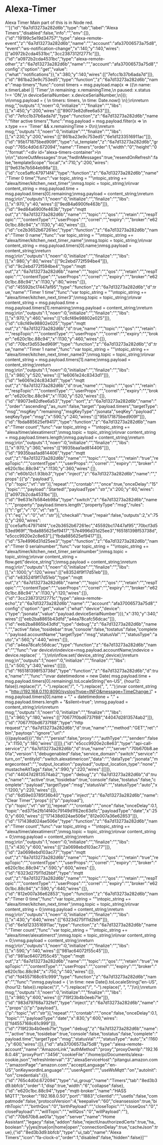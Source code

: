 # Alexa-Timer
Alexa Timer
Main part of this is in Node red.
'''[{"id":"6a7d13273a282d6b","type":"tab","label":"Alexa Timers","disabled":false,"info":"","env":[]},{"id":"19199c5e19d34757","type":"alexa-remote-event","z":"6a7d13273a282d6b","name":"","account":"afa37006573a75d8","event":"ws-notification-change","x":140,"y":140,"wires":[["a0972b2cda4531bc","3cc2387312f2771c"]]},{"id":"a0972b2cda4531bc","type":"alexa-remote-other","z":"6a7d13273a282d6b","name":"","account":"afa37006573a75d8","config":{"option":"get","value":{"what":"notifications"}},"x":380,"y":140,"wires":[["7efcc1b37b6ada7d"]]},{"id":"861ba23e9c753ed5","type":"function","z":"6a7d13273a282d6b","name":"map timers","func":"const timers = msg.payload.map(x => ({\n   name: x.timerLabel || 'Timer',\n   remaining: x.remainingTime,\n   paused: x.status !== 'ON',\n   deviceSerialNumber: x.deviceSerialNumber,\n}));  \n\nmsg.payload = { \n    timers: timers, \n    time: Date.now() \n};\n\nreturn msg;","outputs":1,"noerr":0,"initialize":"","finalize":"","libs":[],"x":450,"y":200,"wires":[["89073e82dfee6a53"]]},{"id":"7efcc1b37b6ada7d","type":"function","z":"6a7d13273a282d6b","name":"filter active timers","func":"msg.payload = msg.payload.filter(x => \n    x.type === 'Timer' && x.remainingTime > 0\n);\nreturn msg;","outputs":1,"noerr":0,"initialize":"","finalize":"","libs":[],"x":230,"y":200,"wires":[["861ba23e9c753ed5","6e1d1233516911ac"]]},{"id":"95b171875bed909f","type":"ui_template","z":"6a7d13273a282d6b","group":"765c4d0d.672094","name":"Timers","order":1,"width":"0","height":"0","format":"<div id=\"alexa-timers-container\">\n    \n</div>\n<script>\n    (function(scope) {\n        function durationToPieces(dur = 0) {\n        \tconst u = dur % 1000, uRem = Math.floor(dur / 1000);\n        \tconst s = uRem % 60, sRem = Math.floor(uRem / 60);\n        \tconst m = sRem % 60, mRem = Math.floor(sRem / 60);\n        \tconst h = mRem % 24, hRem = Math.floor(mRem / 24);\n        \tconst d = hRem;\n        \treturn [d, h, m, s, u];\n        }\n        \n        function formatDuration(dur) {\n            const [d, h, m, s, u] = durationToPieces(dur);\n            let string = `${m ? String(s).padStart(2, '0') : s}`;\n            if(m) string = `${h ? String(m).padStart(2, '0') : m}:${string}`;\n            if(h) string = `${h}:${string}`;\n            if(d) string = `${d} days ${string}`;\n            return string;\n        }\n\n        scope.$watch('msg.payload', function(data) {\n            const container = $('#alexa-timers-container');\n            container.parent().css({ height: 'auto', width: 'auto', padding: '0', 'overflow-y': 'visible'});\n            container.empty();\n            \n            if(!data) return;\n            console.log(data);\n            const { timers, time } = data;\n            \n            const interval = container.data('interval');\n            if(interval) clearInterval(interval);\n            \n            for (const timer of timers) {\n                // copied from ui_text\n                const row = $('<md-card ui-card-size=\"6x1\" layout=\"row\" layout-align=\"space-between center\" class=\"nr-dashboard-text ng-scope _md layout-row layout-align-space-between-center visible\" style=\"left: 0px; top: 0px; width: 318px; height: 48px;\">');\n                row.css({ margin: '0' });\n                row.data(timer);\n                const label = $(`<p class=\"label\">${timer.name}</p>`);\n                const value = $(`<p class=\"value\">${formatDuration(timer.remaining).toString()}</p>`);\n                const icon = $(`<i class=\"fa fa-${timer.paused ? 'pause' : 'play'}\" style=\"margin-left: 8px;\"></i>`);\n                row.append(label, value.append(icon))\n                container.append(row);\n            }\n            \n            container.data('interval', setInterval(() => {\n                const rows = container.children().each(function(){\n                    const row = $(this);\n                    const timer = row.data();\n                    if(!timer.paused) {\n                        const elapsed = Date.now() - time;\n                        const remaining = Math.max(timer.remaining - elapsed, 0);\n                        //console.log({now: Date.now(), time: time, rem: data.remaining});\n                        const string = formatDuration(remaining);\n                        row.children().eq(1).text(string).append(`<i class=\"fa fa-${timer.paused ? 'pause' : 'play'}\" style=\"margin-left: 8px;\"></i>`);\n                    }\n                });\n                //console.log(rows);  \n            }, 1000));\n        });\n    })(scope);\n</script>","storeOutMessages":true,"fwdInMessages":true,"resendOnRefresh":false,"templateScope":"local","x":710,"y":200,"wires":[["9e631e7b584eb98a"]]},{"id":"cce5affc479714f4","type":"function","z":"6a7d13273a282d6b","name":"Timer 0 time","func":"var topic_string = \"\"\ntopic_string += \"alexa/timer/kitchen_next_timer\";\nmsg.topic =  topic_string;\n\nvar content_string = msg.payload.time + msg.payload.timers[0].remaining;\nmsg.payload = content_string;\nreturn msg;\n\n","outputs":1,"noerr":0,"initialize":"","finalize":"","libs":[],"x":970,"y":40,"wires":[["9ed84a6900fe463b"]]},{"id":"9ed84a6900fe463b","type":"mqtt out","z":"6a7d13273a282d6b","name":"","topic":"","qos":"","retain":"","respTopic":"","contentType":"","userProps":"","correl":"","expiry":"","broker":"e620c1bc.88c94","x":1130,"y":40,"wires":[]},{"id":"ce2b3652b67261ec","type":"function","z":"6a7d13273a282d6b","name":"Timer 0 name","func":"var topic_string = \"\"\ntopic_string += \"alexa/timer/kitchen_next_timer_name\";\nmsg.topic =  topic_string;\n\nvar content_string =  msg.payload.timers[0].name;\nmsg.payload = content_string;\nreturn msg;\n\n","outputs":1,"noerr":0,"initialize":"","finalize":"","libs":[],"x":980,"y":80,"wires":[["9c2ebd772f594be4"]]},{"id":"9c2ebd772f594be4","type":"mqtt out","z":"6a7d13273a282d6b","name":"","topic":"","qos":"","retain":"","respTopic":"","contentType":"","userProps":"","correl":"","expiry":"","broker":"e620c1bc.88c94","x":1130,"y":80,"wires":[]},{"id":"45592bc17447af95","type":"function","z":"6a7d13273a282d6b","d":true,"name":"Timer 1 time","func":"var topic_string = \"\"\ntopic_string += \"alexa/timer/kitchen_next_timer3\";\nmsg.topic =  topic_string;\n\nvar content_string = msg.payload.time + msg.payload.timers[1].remaining;\nmsg.payload = content_string;\nreturn msg;\n\n","outputs":1,"noerr":0,"initialize":"","finalize":"","libs":[],"x":970,"y":460,"wires":[["c8cf49e98802e025"]]},{"id":"c8cf49e98802e025","type":"mqtt out","z":"6a7d13273a282d6b","d":true,"name":"","topic":"","qos":"","retain":"","respTopic":"","contentType":"","userProps":"","correl":"","expiry":"","broker":"e620c1bc.88c94","x":1130,"y":460,"wires":[]},{"id":"70bcf3d553ed969f","type":"function","z":"6a7d13273a282d6b","d":true,"name":"Timer 1 name","func":"var topic_string = \"\"\ntopic_string += \"alexa/timer/kitchen_next_timer_name3\";\nmsg.topic =  topic_string;\n\nvar content_string =  msg.payload.timers[1].name;\nmsg.payload = content_string;\nreturn msg;\n\n","outputs":1,"noerr":0,"initialize":"","finalize":"","libs":[],"x":980,"y":520,"wires":[["1e6061e24c8343d1"]]},{"id":"1e6061e24c8343d1","type":"mqtt out","z":"6a7d13273a282d6b","d":true,"name":"","topic":"","qos":"","retain":"","respTopic":"","contentType":"","userProps":"","correl":"","expiry":"","broker":"e620c1bc.88c94","x":1130,"y":520,"wires":[]},{"id":"89073e82dfee6a53","type":"sort","z":"6a7d13273a282d6b","name":"","order":"ascending","as_num":false,"target":"payload.timers","targetType":"msg","msgKey":"remaining","msgKeyType":"jsonata","seqKey":"payload","seqKeyType":"msg","x":590,"y":240,"wires":[["95b171875bed909f"]]},{"id":"fbda885625ef9417","type":"function","z":"6a7d13273a282d6b","name":"Timer count","func":"var topic_string = \"\"\ntopic_string += \"alexa/timer/alexatimerct\";\nmsg.topic =  topic_string;\n\nvar content_string =  msg.payload.timers.length;\nmsg.payload = content_string;\nreturn msg;\n\n","outputs":1,"noerr":0,"initialize":"","finalize":"","libs":[],"x":970,"y":360,"wires":[["9935baa1ad814406"]]},{"id":"9935baa1ad814406","type":"mqtt out","z":"6a7d13273a282d6b","name":"","topic":"","qos":"","retain":"true","respTopic":"","contentType":"","userProps":"","correl":"","expiry":"","broker":"e620c1bc.88c94","x":1130,"y":360,"wires":[]},{"id":"e60b12c1.93bb3","type":"inject","z":"6a7d13273a282d6b","name":"","props":[{"p":"payload"},{"p":"topic","vt":"str"}],"repeat":"","crontab":"","once":true,"onceDelay":"15","topic":"","payload":"Started!","payloadType":"str","x":200,"y":60,"wires":[["a0972b2cda4531bc"]]},{"id":"9e631e7b584eb98a","type":"switch","z":"6a7d13273a282d6b","name":"","property":"payload.timers.length","propertyType":"msg","rules":[{"t":"gt","v":"0","vt":"str"},{"t":"eq","v":"0","vt":"str"}],"checkall":"true","repair":false,"outputs":2,"x":750,"y":260,"wires":[["cce5affc479714f4","ce2b3652b67261ec","45592bc17447af95","70bcf3d553ed969f","fbda885625ef9417","57e4996d31d25ee3","f65181398f53738d","e5ccc9920e2c8e63"],["fbda885625ef9417"]]},{"id":"57e4996d31d25ee3","type":"function","z":"6a7d13273a282d6b","name":"Timer 0 serialnumber","func":"var topic_string = \"\"\ntopic_string += \"alexa/timer/kitchen_next_timer_serialnumber\";\nmsg.topic =  topic_string;\n\nvar content_string = flow.get(\"device_string\");\nmsg.payload = content_string;\nreturn msg;\n\n","outputs":1,"noerr":0,"initialize":"","finalize":"","libs":[],"x":1000,"y":120,"wires":[["e83524f9f17d51eb"]]},{"id":"e83524f9f17d51eb","type":"mqtt out","z":"6a7d13273a282d6b","name":"","topic":"","qos":"","retain":"","respTopic":"","contentType":"","userProps":"","correl":"","expiry":"","broker":"e620c1bc.88c94","x":1130,"y":120,"wires":[]},{"id":"3cc2387312f2771c","type":"alexa-remote-echo","z":"6a7d13273a282d6b","name":"","account":"afa37006573a75d8","config":{"option":"get","value":{"what":"device","device":{"type":"jsonata","value":"payload.deviceSerialNumber"}}},"x":310,"y":340,"wires":[["eeb2ba8865b43dfd","a4ea78cafc56dcac"]]},{"id":"eeb2ba8865b43dfd","type":"debug","z":"6a7d13273a282d6b","name":"","active":false,"tosidebar":true,"console":false,"tostatus":false,"complete":"payload.accountName","targetType":"msg","statusVal":"","statusType":"auto","x":560,"y":440,"wires":[]},{"id":"a4ea78cafc56dcac","type":"function","z":"6a7d13273a282d6b","name":"","func":"var device\n\ndevice=msg.payload.accountName;\ndevice = device.replace(' ', '_');\n\n\nflow.set('device_string',device);\nreturn msg;\n","outputs":1,"noerr":0,"initialize":"","finalize":"","libs":[],"x":500,"y":340,"wires":[[]]},{"id":"f65181398f53738d","type":"function","z":"6a7d13273a282d6b","d":true,"name":"","func":"\nvar datetimedone = new Date( msg.payload.time + msg.payload.timers[0].remaining).toLocaleString(\"en-US\", {hour12: false}).replace(\"/\", \"-\").replace(\"/\", \"-\").replace(\", \", \".\");\nvar content_string = \"http://192.168.0.110:8090/syslog?type=INFO&message=TimeChange.\" + msg.payload.timers[0].name + \".\" + datetimedone + \".\" + msg.payload.timers.length + \"&silent=true\"; \nmsg.payload = content_string;\n\n\nreturn msg;","outputs":1,"noerr":0,"initialize":"","finalize":"","libs":[],"x":960,"y":180,"wires":[["70677f0bd6737f88","44047d2813574ab2"]]},{"id":"70677f0bd6737f88","type":"http request","z":"6a7d13273a282d6b","d":true,"name":"","method":"GET","ret":"bin","paytoqs":"ignore","url":"{{{payload}}}","tls":"","persist":false,"proxy":"","authType":"","senderr":false,"x":1150,"y":180,"wires":[[]]},{"id":"e5ccc9920e2c8e63","type":"api-call-service","z":"6a7d13273a282d6b","d":true,"name":"","server":"70b670b8.ae01a","version":1,"debugenabled":false,"service_domain":"switch","service":"turn_on","entityId":"switch.alexatimericon","data":"","dataType":"jsonata","mergecontext":"","output_location":"payload","output_location_type":"none","mustacheAltTags":false,"x":990,"y":220,"wires":[[]]},{"id":"44047d2813574ab2","type":"debug","z":"6a7d13273a282d6b","d":true,"name":"","active":true,"tosidebar":true,"console":false,"tostatus":false,"complete":"payload","targetType":"msg","statusVal":"","statusType":"auto","x":1200,"y":220,"wires":[]},{"id":"6d59e03785f36b40","type":"inject","z":"6a7d13273a282d6b","name":"Clear Timer","props":[{"p":"payload"},{"p":"topic","vt":"str"}],"repeat":"","crontab":"","once":false,"onceDelay":0.1,"topic":"ed375e2fb14f40c79149d1f62ec63d1c","payloadType":"date","x":250,"y":600,"wires":[["171438d024ae506e","812e007a36e62853"]]},{"id":"171438d024ae506e","type":"function","z":"6a7d13273a282d6b","name":"Timer count","func":"var topic_string = \"\"\ntopic_string += \"alexa/timer/alexatimerct\";\nmsg.topic =  topic_string;\n\nvar content_string =  0;\nmsg.payload = content_string;\nreturn msg;\n\n","outputs":1,"noerr":0,"initialize":"","finalize":"","libs":[],"x":430,"y":600,"wires":[["2a0698ebd103ac77"]]},{"id":"2a0698ebd103ac77","type":"mqtt out","z":"6a7d13273a282d6b","name":"","topic":"","qos":"","retain":"true","respTopic":"","contentType":"","userProps":"","correl":"","expiry":"","broker":"e620c1bc.88c94","x":590,"y":600,"wires":[]},{"id":"6323d275f11d2bbf","type":"mqtt out","z":"6a7d13273a282d6b","name":"","topic":"","qos":"","retain":"","respTopic":"","contentType":"","userProps":"","correl":"","expiry":"","broker":"e620c1bc.88c94","x":590,"y":640,"wires":[]},{"id":"812e007a36e62853","type":"function","z":"6a7d13273a282d6b","name":"Timer 0 time","func":"var topic_string = \"\"\ntopic_string += \"alexa/timer/kitchen_next_timer\";\nmsg.topic =  topic_string;\n\nvar content_string = 0;\nmsg.payload = content_string;\nreturn msg;\n\n","outputs":1,"noerr":0,"initialize":"","finalize":"","libs":[],"x":430,"y":640,"wires":[["6323d275f11d2bbf"]]},{"id":"6e1d1233516911ac","type":"function","z":"6a7d13273a282d6b","name":"Timer count","func":"var topic_string = \"\"\ntopic_string += \"alexa/timer/alexatimerct\";\nmsg.topic =  topic_string;\n\nvar content_string =  0;\nmsg.payload = content_string;\nreturn msg;\n\n","outputs":1,"noerr":0,"initialize":"","finalize":"","libs":[],"x":590,"y":140,"wires":[["981ac64072f55c45"]]},{"id":"981ac64072f55c45","type":"mqtt out","z":"6a7d13273a282d6b","name":"","topic":"","qos":"","retain":"true","respTopic":"","contentType":"","userProps":"","correl":"","expiry":"","broker":"e620c1bc.88c94","x":750,"y":140,"wires":[]},{"id":"fd4557168c61c999","type":"function","z":"6a7d13273a282d6b","name":"","func":"\nmsg.payload = { \n    time: new Date().toLocaleString(\"en-US\", {hour12: false}).replace(\"/\", \"-\").replace(\"/\", \"-\").replace(\", \", \".\")\n};\nreturn msg;","outputs":1,"noerr":0,"initialize":"","finalize":"","libs":[],"x":980,"y":600,"wires":[["719f23b4b0eeb71e"]]},{"id":"983d79768a732fe1","type":"inject","z":"6a7d13273a282d6b","name":"","props":[{"p":"payload"},{"p":"topic","vt":"str"}],"repeat":"","crontab":"","once":false,"onceDelay":0.1,"topic":"","payloadType":"date","x":830,"y":600,"wires":[["fd4557168c61c999"]]},{"id":"719f23b4b0eeb71e","type":"debug","z":"6a7d13273a282d6b","name":"","active":true,"tosidebar":true,"console":false,"tostatus":false,"complete":"payload.time","targetType":"msg","statusVal":"","statusType":"auto","x":1160,"y":600,"wires":[]},{"id":"afa37006573a75d8","type":"alexa-remote-account","name":"AmazonLink","authMethod":"proxy","proxyOwnIp":"192.168.0.48","proxyPort":"3456","cookieFile":"/home/pi/Documents/alexa-cookie.json","refreshInterval":"3","alexaServiceHost":"pitangui.amazon.com","amazonPage":"amazon.com","acceptLanguage":"en-US","onKeywordInLanguage":"","userAgent":"","useWsMqtt":"on","autoInit":"on","credentials":{}},{"id":"765c4d0d.672094","type":"ui_group","name":"Timers","tab":"8ed3b3d9.bbfcb","order":1,"disp":true,"width":"6","collapse":false},{"id":"e620c1bc.88c94","type":"mqtt-broker","name":"HASS MQTT","broker":"192.168.0.50","port":"1883","clientid":"","usetls":false,"compatmode":false,"protocolVersion":4,"keepalive":"60","cleansession":true,"birthTopic":"","birthQos":"0","birthPayload":"","closeTopic":"","closeQos":"0","closePayload":"","willTopic":"","willQos":"0","willPayload":""},{"id":"70b670b8.ae01a","type":"server","name":"Home Assistant","legacy":false,"addon":false,"rejectUnauthorizedCerts":true,"ha_boolean":"y|yes|true|on|home|open","connectionDelay":true,"cacheJson":true},{"id":"8ed3b3d9.bbfcb","type":"ui_tab","name":"Alexa Timers","icon":"fa-clock-o","order":1,"disabled":false,"hidden":false}]'''

